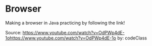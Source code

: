 # Browser
Making a browser in Java
  practicing by following the link!

Source: https://www.youtube.com/watch?v=OdPWp4dE-1ohttps://www.youtube.com/watch?v=OdPWp4dE-1o 
        by: codeClass 

